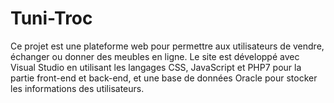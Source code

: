 # Tuni-Troc
Ce projet est une plateforme web pour permettre aux utilisateurs de vendre, échanger ou donner des meubles en ligne. Le site est développé avec Visual Studio en utilisant les langages CSS, JavaScript et PHP7 pour la partie front-end et back-end, et une base de données Oracle pour stocker les informations des utilisateurs.
